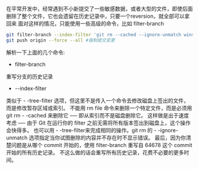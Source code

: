 在平常开发中，经常遇到不小新提交了一些敏感数据，或者大型的文件，即使后面删除了整个文件，它也会遗留在历史记录中，只要一个reversion，就全部可以拿回来
面对这样的情况，只能使用一些高级的命令，比如 filter-branch
``` bash
git filter-branch --index-filter 'git rm --cached --ignore-unmatch winscp_bat/prod/script.txt' #5da327
git push origin --force --all #强制提交变更
```
解析一下上面的几个命令:
- filter-branch

重写分支的历史记录

- --index-filter

类似于 - -tree-filter 选项，但这里不是传入一个命令去修改磁盘上签出的文件，而是修改暂存区域或索引。
不能用 rm file 命令来删除一个特定文件，而是必须用git rm - -cached 来删除它 ── 即从索引而不是磁盘删除它。
这样做是出于速度考虑 ── 由于 Git 在运行你的 filter 之前无需将所有版本签出到磁盘上，这个操作会快得多。
也可以用 - -tree-filter来完成相同的操作。git rm 的 - -ignore-unmatch 选项指定当你试图删除的内容并不存在时不显示错误。
最后，因为你清楚问题是从哪个 commit 开始的，使用 filter-branch 重写自 64678 这个 commit 开始的所有历史记录。
不这么做的话会重写所有历史记录，花费不必要的更多时间。

